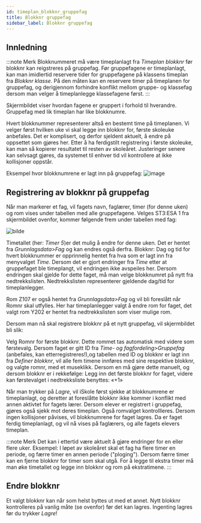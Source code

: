 ```yaml
---
id: timeplan_blokknr_gruppefag
title: Blokknr gruppefag
sidebar_label: Blokknr gruppefag
---
```


## Innledning

:::note Merk
Blokknummeret må være timeplanlagt fra _Timeplan blokknr_ før blokknr kan reigstreres på gruppefag. Før gruppefagene er timeplanlagt, kan man imidlertid reservere tider for gruppefagene på klassens timeplan fra _Blokknr klasse_. På den måten kan en reservere timer på timeplanen for gruppefag, og derigjennom  forhindre konflikt mellom gruppe- og klassefag dersom man velger å timeplanlegge klassefagene først.
:::

Skjermbildet viser hvordan fagene er gruppert i forhold til hverandre. Gruppefag med lik timeplan har like blokknumre. 

Hvert blokknummer representerer altså en bestemt time på timeplanen. Vi velger først hvilken uke vi skal legge inn blokknr for, første skoleuke anbefales. Det er komplisert, og derfor sjeldent aktuelt, å endre på oppsettet som gjøres her. Etter å ha ferdigstilt registrering i første skoleuke, kan man så kopierer resultatet til resten av skoleåret. Justeringer senere kan selvsagt gjøres, da systemet til enhver tid vil kontrollere at ikke kollisjoner oppstår.

Eksempel hvor blokknumrene er lagt inn på gruppefag:
![image](https://user-images.githubusercontent.com/80097133/118975143-f81d9d00-b973-11eb-85e2-40dfb2a2bcef.png)

## Registrering av blokknr på gruppefag
Når man markerer et fag, vil fagets navn, faglærer, timer (for denne uken) og rom vises under tabellen med alle gruppefagene. Velges ST3:ESA 1 fra skjermbildet ovenfor, kommer følgende frem under tabellen med fag:

![bilde](https://user-images.githubusercontent.com/80097133/191734251-18eb25ff-f7d6-43f6-a97a-711c963938a7.png)

Timetallet (her: _Timer 5_)er det mulig å endre for denne uken. Det er hentet fra _Grunnlagsdata>Fag_ og kan endres også derfra. 
Blokknr: Dag og tid for hvert blokknummer er opprinnelig hentet fra hva som er lagt inn fra menyvalget _Time_. Dersom det er gjort endringer fra _Time_ etter at gruppefaget ble timeplangt, vil endringen ikke avspeiles her. Dersom endringen skal gjelde for dette faget, må man velge blokknumret på nytt fra nedtrekkslisten. Nedtrekkslisten representerer gjeldende dag/tid for timeplanlegger.

Rom Z107 er også hentet fra _Grunnlagsdata>Fag_ og vil bli foreslått når Romnr skal utfylles. Her har timeplanlegger valgt å endre rom for faget, det valgt rom Y202 er hentet fra nedtrekkslisten som viser mulige rom.

Dersom man nå skal registrere blokknr på et nytt gruppefag, vil skjermbildet bli slik:

Velg Romnr for første blokknr. Dette rommet tas automatisk med videre som førstevalg. Dersom faget er gitt ID fra _Time- og fagfordeling>Gruppefag_ (anbefales, kan etterregistreres!),og tabellen med ID og blokknr er lagt inn fra _Definer blokknr_, vil alle fem timene innføres med sine respektive blokknr, og valgte romnr, med et museklikk. Dersom en må gjøre dette manuelt, og dersom blokknr er i rekkefølge: Legg inn det første blokknr for faget, videre kan førstevalget i nedtrekksliste benyttes: «+1»

Når man trykker på _Lagre_, vil iSkole først sjekke at blokknumrene er timeplanlagt, og deretter at foreslåtte blokknr ikke kommer i konflikt med annen aktivtet for fagets lærer. Dersom elever er registrert i gruppefag, gjøres også sjekk mot deres timeplan. Også romvalget kontrollleres. Dersom ingen kollisjoner påvises, vil blokknumrene for faget lagres. Da er faget ferdig timeplanlagt, og vil nå vises på faglærers, og alle fagets elevers timeplan.

:::note Merk
Det kan i ettertid være aktuelt å gjøre endringer for en eller flere uker. Eksempel: I løpet av skoleåret skal et fag ha flere timer en periode, og færre timer en annen periode ("ploging"). Dersom færre timer kan en fjerne blokknr for timer som skal utgå. For å legge til ekstra timer må man øke timetallet og legge inn blokknr og rom på ekstratimene.
:::

## Endre blokknr

Et valgt blokknr kan når som helst byttes ut med et annet. Nytt blokknr kontrolleres på vanlig måte (se ovenfor) før det kan lagres.
Ingenting lagres før du trykker _Lagre_!
